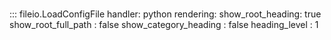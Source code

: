 # 
::: fileio.LoadConfigFile
    handler: python
    rendering:
      show_root_heading: true
      show_root_full_path : false
      show_category_heading : false
      heading_level : 1